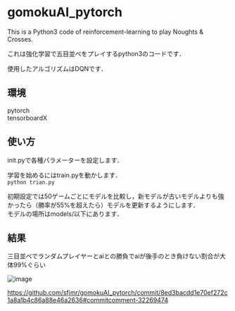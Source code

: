 # gomokuAI_pytorch

This is a Python3 code of reinforcement-learning to play Noughts & Crosses.

これは強化学習で五目並べをプレイするpython3のコードです．

使用したアルゴリズムはDQNです．

## 環境

pytorch  
tensorboardX

## 使い方

init.pyで各種パラメーターを設定します． 

学習を始めるにはtrain.pyを動かします．  
```python trian.py```  

初期設定では50ゲームごとにモデルを比較し，新モデルが古いモデルよりも強かったら（勝率が55%を超えたら）モデルを更新するようにします．  
モデルの場所はmodels/以下にあります．

## 結果

三目並べでランダムプレイヤーとaiとの勝負でaiが後手のとき負けない割合が大体99%ぐらい

![image](https://user-images.githubusercontent.com/37661524/52570907-db6e9280-2e57-11e9-832a-ded571f4bd93.png)

https://github.com/sfjmr/gomokuAI_pytorch/commit/8ed3bacdd1e70ef272c1a8a1b4c86a88e46a2636#commitcomment-32269474
